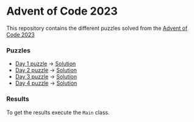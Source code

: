 # Advent of Code 2023

This repository contains the different puzzles solved from the [Advent of Code 2023](https://adventofcode.com/2023)

### Puzzles

- [Day 1 puzzle](https://adventofcode.com/2023/day/1) -> [Solution](src/main/java/days/DayOne.kt)
- [Day 2 puzzle](https://adventofcode.com/2023/day/2) -> [Solution](src/main/java/days/DayTwo.kt)
- [Day 3 puzzle](https://adventofcode.com/2023/day/3) -> [Solution](src/main/java/days/DayThree.kt)
- [Day 4 puzzle](https://adventofcode.com/2023/day/4) -> [Solution](src/main/java/days/DayFour.kt)

### Results

To get the results execute the `Main` class.
